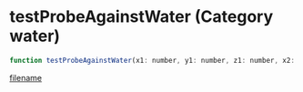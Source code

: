 # testProbeAgainstWater (Category water)

```js
function testProbeAgainstWater(x1: number, y1: number, z1: number, x2: number, y2: number, z2: number, result: vectorPtr): Array
```

[filename](testProbeAgainstWater_m.md ':include')